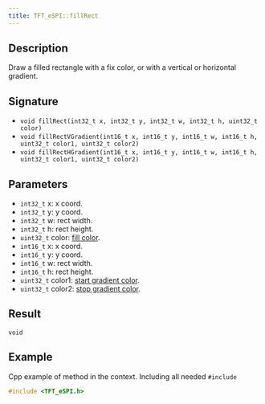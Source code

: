 ```yaml
---
title: TFT_eSPI::fillRect 
---
```


## Description

Draw a filled rectangle with a fix color, or with a vertical or horizontal gradient.

## Signature

* `void fillRect(int32_t x, int32_t y, int32_t w, int32_t h, uint32_t color)`
* `void fillRectVGradient(int16_t x, int16_t y, int16_t w, int16_t h, uint32_t color1, uint32_t color2)`
* `void fillRectHGradient(int16_t x, int16_t y, int16_t w, int16_t h, uint32_t color1, uint32_t color2)`

## Parameters

* `int32_t` x: x coord.
* `int32_t` y: y coord.
* `int32_t` w: rect width.
* `int32_t` h: rect height.
* `uint32_t` color: [fill color](../colors.md).
* `int16_t` x: x coord.
* `int16_t` y: y coord.
* `int16_t` w: rect width.
* `int16_t` h: rect height.
* `uint32_t` color1: [start gradient color](../colors.md).
* `uint32_t` color2: [stop gradient color](../colors.md).

## Result

`void`

## Example

Cpp example of method in the context. Including all needed `#include`

``` cpp
#include <TFT_eSPI.h>

```